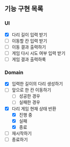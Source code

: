 ## 기능 구현 목록

### UI
- [x] 다리 길이 입력 받기
- [ ] 이동할 칸 입력 받기
- [ ] 이동 결과 출력하기
- [ ] 게임 다시 시도 여부 입력 받기
- [ ] 게임 결과 출력하룩

### Domain
- [x] 입력한 길이의 다리 생성하기
- [ ] 앞으로 한 칸 이동하기
  - [ ] 성공한 경우
  - [ ] 실패한 경우
- [x] 다리 게임 현재 상태 반환
  - [x] 진행 중
  - [x] 실패
  - [x] 종료
- [ ] 재시작하기
- [ ] 종료하기